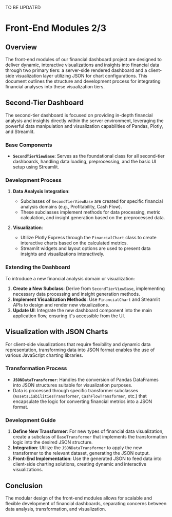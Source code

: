 TO BE UPDATED
# Front-End Modules 2/3

## Overview

The front-end modules of our financial dashboard project are designed to deliver dynamic, interactive visualizations and insights into financial data through two primary tiers: a server-side rendered dashboard and a client-side visualization layer utilizing JSON for chart configurations. This document outlines the structure and development process for integrating financial analyses into these visualization tiers.

## Second-Tier Dashboard

The second-tier dashboard is focused on providing in-depth financial analysis and insights directly within the server environment, leveraging the powerful data manipulation and visualization capabilities of Pandas, Plotly, and Streamlit.

### Base Components

- **`SecondTierViewBase`**: Serves as the foundational class for all second-tier dashboards, handling data loading, preprocessing, and the basic UI setup using Streamlit.

### Development Process

1. **Data Analysis Integration**:
   - Subclasses of `SecondTierViewBase` are created for specific financial analysis domains (e.g., Profitability, Cash Flow).
   - These subclasses implement methods for data processing, metric calculation, and insight generation based on the preprocessed data.

2. **Visualization**:
   - Utilize Plotly Express through the `FinancialChart` class to create interactive charts based on the calculated metrics.
   - Streamlit widgets and layout options are used to present data insights and visualizations interactively.

### Extending the Dashboard

To introduce a new financial analysis domain or visualization:
1. **Create a New Subclass**: Derive from `SecondTierViewBase`, implementing necessary data processing and insight generation methods.
2. **Implement Visualization Methods**: Use `FinancialChart` and Streamlit APIs to design and render new visualizations.
3. **Update UI**: Integrate the new dashboard component into the main application flow, ensuring it's accessible from the UI.

## Visualization with JSON Charts

For client-side visualizations that require flexibility and dynamic data representation, transforming data into JSON format enables the use of various JavaScript charting libraries.

### Transformation Process

- **`JSONDataTransformer`**: Handles the conversion of Pandas DataFrames into JSON structures suitable for visualization purposes.
- Data is processed through specific transformer subclasses (`AssetsLiabilitiesTransformer`, `CashFlowTransformer`, etc.) that encapsulate the logic for converting financial metrics into a JSON format.

### Development Guide

1. **Define New Transformer**: For new types of financial data visualization, create a subclass of `BaseTransformer` that implements the transformation logic into the desired JSON structure.
2. **Integration**: Utilize the `JSONDataTransformer` to apply the new transformer to the relevant dataset, generating the JSON output.
3. **Front-End Implementation**: Use the generated JSON to feed data into client-side charting solutions, creating dynamic and interactive visualizations.

## Conclusion

The modular design of the front-end modules allows for scalable and flexible development of financial dashboards, separating concerns between data analysis, transformation, and visualization.

